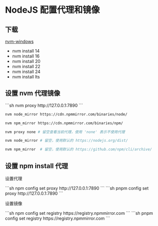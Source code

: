 # NodeJS 配置代理和镜像

## 下载

[nvm-windows](https://github.com/coreybutler/nvm-windows/releases)

- nvm install 14
- nvm install 16
- nvm install 20
- nvm install 22
- nvm install 24
- nvm install lts

## 设置 nvm 代理镜像

<Tabs>
  <TabItem label="代理设置">
```sh
nvm proxy http://127.0.0.1:7890
```

```sh
nvm node_mirror https://cdn.npmmirror.com/binaries/node/
```

```sh
nvm npm_mirror https://cdn.npmmirror.com/binaries/npm/
```

  </TabItem>
  <TabItem label="还原设置">

```sh
nvm proxy none # 留空查看当前代理，使用 'none' 表示不使用代理
```

```sh
nvm node_mirror # 留空，使用默认的 https://nodejs.org/dist/
```

```sh
nvm npm_mirror  # 留空，使用默认的 https://github.com/npm/cli/archive/
```

  </TabItem>
</Tabs>

## 设置 npm install 代理

设置代理

<Tabs>
  <TabItem label="npm">
```sh
npm config set proxy http://127.0.0.1:7890
```
  </TabItem>
  <TabItem label="pnpm">
```sh
pnpm config set proxy http://127.0.0.1:7890
```
  </TabItem>
</Tabs>

设置镜像

<Tabs>
  <TabItem label="npm">
```sh
npm config set registry https://registry.npmmirror.com
```
  </TabItem>
  <TabItem label="pnpm">
```sh
pnpm config set registry https://registry.npmmirror.com
```
  </TabItem>
</Tabs>
